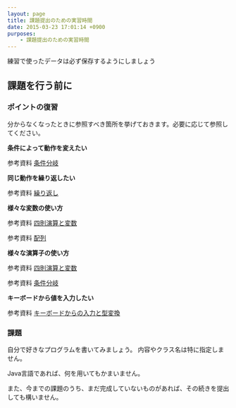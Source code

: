 ```yaml
---
layout: page
title: 課題提出のための実習時間
date: 2015-03-23 17:01:14 +0900
purposes:
    - 課題提出のための実習時間
---
```


練習で使ったデータは必ず保存するようにしましょう


**課題を行う前に**
--------------

### ポイントの復習

分からなくなったときに参照すべき箇所を挙げておきます。必要に応じて参照してください。

**条件によって動作を変えたい**

<span class="label label-info">参考資料</span> [条件分岐](../basic/04/index.md)

**同じ動作を繰り返したい**

<span class="label label-info">参考資料</span> [繰り返し](../basic/05/index.md)

**様々な変数の使い方**

<span class="label label-info">参考資料</span> [四則演算と変数](../basic/02/index.md)

<span class="label label-info">参考資料</span> [配列](../basic/06/index.md)

**様々な演算子の使い方**

<span class="label label-info">参考資料</span> [四則演算と変数](../basic/02/index.md)

<span class="label label-info">参考資料</span> [条件分岐](../basic/04/index.md)

**キーボードから値を入力したい**

<span class="label label-info">参考資料</span> [キーボードからの入力と型変換](../basic/03/index.md)

### 課題

自分で好きなプログラムを書いてみましょう。
内容やクラス名は特に指定しません。

Java言語であれば、何を用いてもかまいません。

また、今までの課題のうち、まだ完成していないものがあれば、その続きを提出しても構いません。
